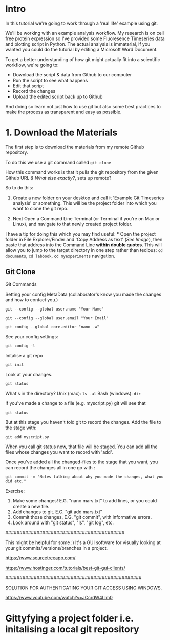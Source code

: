 # Intro

In this tutorial we're going to work through a 'real life' example using git.

We'll be working with an example analysis workflow. My research is on cell free protein expression so I've provided some Fluoresence Timeseries data and plotting script in Python. The actual analysis is immaterial, if you wanted you could do the tutorial by editing a Microsoft Word Document.

To get a better understanding of how git might actually fit into a scientific workflow, we're going to:

* Download the script & data from Github to our computer
* Run the script to see what happens
* Edit that script
* Record the changes
* Upload the edited script back up to Github

And doing so learn not just how to use git but also some best practices to make the process as transparent and easy as possible.

# 1. Download the Materials

The first step is to download the materials from my remote Github repository.

To do this we use a git command called
`git clone`

How this command works is that it pulls the git repository from the given Github URL *& What else exactly?*, sets up remote?

So to do this:

1. Create a new folder on your desktop and call it 'Example Git Timeseries analysis' or something. This will be the project folder into which you want to clone the git repo.

2. Next Open a Command Line Terminal (or Terminal if you're on Mac or Linux), and navigate to that newly created project folder.

  I have a tip for doing this which you may find useful:
    * Open the project folder in File Explorer/Finder and 'Copy Address as text' (*See Image*), then paste that address into the Command Line **within double quotes**. This will allow you to jump to the target directory in one step rather than tedious: `cd documents`, `cd labbook`, `cd myexperiments` navigation.

## Git Clone










Git Commands

Setting your config MetaData (collaborator's know  you made the changes and how to contact you.)


`git --config --global user.name "Your Name"`

`git --config --global user.email "Your Email"`

`git config --global core.editor "nano -w"`


See your config settings:

`git config -l`

Initalise a git repo

`git init`

Look at your changes.

`git status`

What's in the directory?
Unix (mac):      `ls -al`
Bash (windows):     `dir`

If you've made a change to a file (e.g. myscript.py) git will see that

`git status`

But at this stage you haven't told git to record the changes. Add the file to the stage with:

`git add myscript.py`

When you call git status now, that file will be staged. You can add all the files whose changes you want to record with 'add'.

Once you've added all the changed-files to the stage that you want, you can record the changes all in one go with :

`git commit -m "Notes talking about why you made the changes, what you did etc."`

Exercise:
1. Make some changes! E.G. "nano mars.txt" to add lines, or you could create a new file.
2. Add changes to git. E.G. "git add mars.txt"
3. Commit those changes, E.G. "git commit",  with informative errors.
4. Look around with "git status", "ls", "git log", etc.

##########################################

This might be helpful for some :)
It's a GUI software for visually looking at your git commits/versions/branches in a project.

https://www.sourcetreeapp.com/

https://www.hostinger.com/tutorials/best-git-gui-clients/



 ################################################

 SOLUTION FOR AUTHENTICATING YOUR GIT ACCESS USING WINDOWS.

 https://www.youtube.com/watch?v=JCcrdW4Llm0







# Gittyfying a project folder i.e. initalising a local git repository

